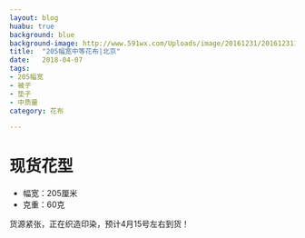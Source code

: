```yaml
---
layout: blog
huabu: true
background: blue
background-image: http://www.591wx.com/Uploads/image/20161231/20161231102734_91890.jpg
title:  "205幅宽中等花布|北京"
date:   2018-04-07 
tags:
- 205幅宽
- 被子
- 垫子
- 中质量
category: 花布

---
```


# 现货花型

- 幅宽：205厘米
- 克重：60克

货源紧张，正在织造印染，预计4月15号左右到货！

